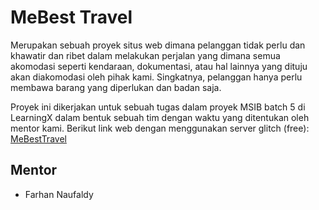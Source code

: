 # MeBest Travel

Merupakan sebuah proyek situs web dimana pelanggan tidak perlu dan khawatir dan ribet dalam melakukan perjalan yang dimana semua akomodasi seperti kendaraan, dokumentasi, atau hal lainnya yang dituju
akan diakomodasi oleh pihak kami. Singkatnya, pelanggan hanya perlu membawa barang yang diperlukan dan badan saja.

Proyek ini dikerjakan untuk sebuah tugas dalam proyek MSIB batch 5 di LearningX dalam bentuk sebuah tim dengan waktu yang ditentukan oleh mentor kami. Berikut link web dengan menggunakan server glitch (free): 
[MeBestTravel](https://glitch.com/edit/#!/me-best-travel)

## Mentor
- Farhan Naufaldy
